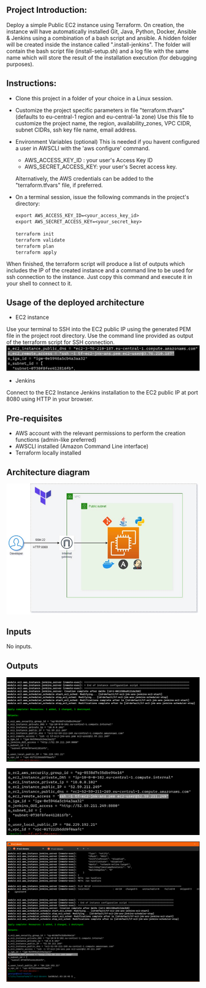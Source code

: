 
## Project Introduction:

Deploy a simple Public EC2 instance using Terraform.
On creation, the instance will have automatically installed Git, Java, Python, Docker, Ansible & Jenkins using a combination of a bash script and ansible.
A hidden folder will be created inside the instance called ".install-jenkins".
The folder will contain the bash script file (install-setup.sh) and a log file with the same name which will store the result of the installation execution (for debugging purposes).

## Instructions:
- Clone this project in a folder of your choice in a Linux session.

- Customize the project specific parameters in file "terraform.tfvars" (defaults to eu-central-1 region and eu-central-1a zone)
  Use this file to customize the project name, the region, availability_zones, VPC CIDR, subnet CIDRs, ssh key file name, email address.

- Environment Variables (optional)
  This is needed if you havent configured a user in AWSCLI with the 'aws configure' command.
  - AWS_ACCESS_KEY_ID    : your user's Access Key ID
  - AWS_SECRET_ACCESS_KEY: your user's Secret access key.

  Alternatively, the AWS credentials can be added to the "terraform.tfvars" file, if preferred.

- On a terminal session, issue the following commands in the project's directory:
  ```shell
  export AWS_ACCESS_KEY_ID=<your_access_key_id>
  export AWS_SECRET_ACCESS_KEY=<your_secret_key>
  
  terraform init
  terraform validate
  terraform plan
  terraform apply
  ```
When finished, the terraform script will produce a list of outputs which includes the IP of the created instance and a command line to be used for ssh connection to the instance. 
Just copy this command and execute it in your shell to connect to it.

## Usage of the deployed architecture

+ EC2 instance

Use your terminal to SSH into the EC2 public IP using the generated PEM file in the project root directory.
Use the command line provided as output of the terraform script for SSH connection. 
![Screenshot](images/ssh-string.png)


+ Jenkins

Connect to the EC2 Instance Jenkins installation to the EC2 public IP at port 8080 using HTTP in your browser.

## Pre-requisites

+ AWS account with the relevant permissions to perform the creation functions (admin-like preferred)
+ AWSCLI installed (Amazon Command Line interface)
+ Terraform locally installed

## Architecture diagram

![Screenshot](images/architecture-diagram.jpg)

## Inputs

No inputs.

## Outputs
![Screenshot](images/tf-apply-complete.png)

![Screenshot](images/ssh-session-open.png)

![Screenshot](images/jenkins-open.png)



